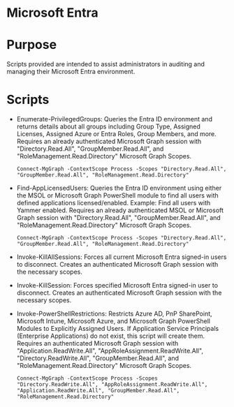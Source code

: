 # Microsoft Entra

# Purpose
Scripts provided are intended to assist administrators in auditing and managing their Microsoft Entra environment.


# Scripts
- Enumerate-PrivilegedGroups: Queries the Entra ID environment and returns details about all groups including Group Type, Assigned Licenses, Assigned Azure or Entra Roles, Group Members, and more. Requires an already authenticated Microsoft Graph session with "Directory.Read.All", "GroupMember.Read.All", and "RoleManagement.Read.Directory" Microsoft Graph Scopes.

   ```
  Connect-MgGraph -ContextScope Process -Scopes "Directory.Read.All", "GroupMember.Read.All", "RoleManagement.Read.Directory"
   ```
- Find-AppLicensedUsers: Queries the Entra ID environment using either the MSOL or Microsoft Graph PowerShell module to find all users with defined applications licensed/enabled. Example: Find all users with Yammer enabled. Requires an already authenticated MSOL or Microsoft Graph session with "Directory.Read.All", "GroupMember.Read.All", and "RoleManagement.Read.Directory" Microsoft Graph Scopes.

  ```
  Connect-MgGraph -ContextScope Process -Scopes "Directory.Read.All", "GroupMember.Read.All", "RoleManagement.Read.Directory"
  ```
- Invoke-KillAllSessions: Forces all current Microsoft Entra signed-in users to disconnect. Creates an authenticated Microsoft Graph session with the necessary scopes.
- Invoke-KillSession: Forces specified Microsoft Entra signed-in user to disconnect. Creates an authenticated Microsoft Graph session with the necessary scopes.
- Invoke-PowerShellRestrictions: Restricts Azure AD, PnP SharePoint, Microsoft Intune, Microsoft Azure, and Microsoft Graph PowerShell Modules to Explicitly Assigned Users. If Application Service Principals (Enterprise Applications) do not exist, this script will create them. Requires an authenticated Microsoft Graph session with "Application.ReadWrite.All", "AppRoleAssignment.ReadWrite.All", "Directory.ReadWrite.All", "GroupMember.Read.All", and "RoleManagement.Read.Directory" Microsoft Graph Scopes.

  ```
  Connect-MgGraph -ContextScope Process -Scopes "Directory.ReadWrite.All", "AppRoleAssignment.ReadWrite.All", "Application.ReadWrite.All", "GroupMember.Read.All", "RoleManagement.Read.Directory"
  ```
